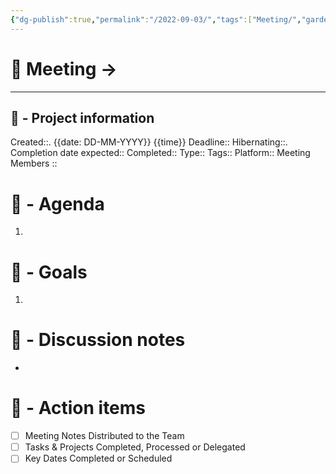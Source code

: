 ```yaml
---
{"dg-publish":true,"permalink":"/2022-09-03/","tags":["Meeting/","gardenEntry"],"dgHomeLink":true,"dgPassFrontmatter":false}
---
```



# 🚀 Meeting -> 

---
## 📢 - Project information
Created::. {{date: DD-MM-YYYY}} {{time}}
Deadline:: 
Hibernating::. 
Completion date expected:: 
Completed:: 
Type:: 
Tags:: 
Platform:: 
Meeting Members :: 
# 📅 - Agenda
1. 
# 🎯 - Goals
1. 
# 📝 - Discussion notes
- 

# 💠 - Action items
- [ ] Meeting Notes Distributed to the Team
- [ ] Tasks & Projects Completed, Processed or Delegated
- [ ] Key Dates Completed or Scheduled